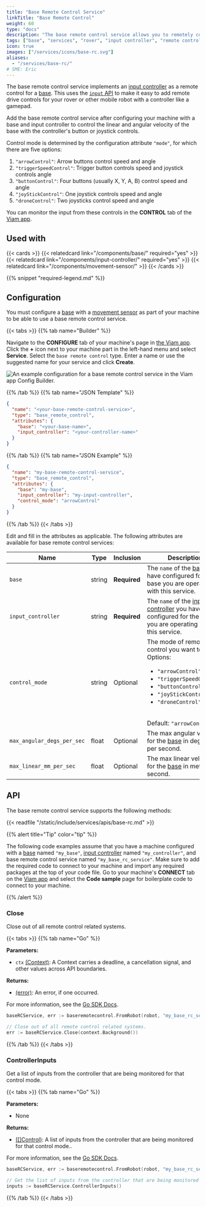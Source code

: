 ```yaml
---
title: "Base Remote Control Service"
linkTitle: "Base Remote Control"
weight: 60
type: "docs"
description: "The base remote control service allows you to remotely control a base with an input controller like a gamepad."
tags: ["base", "services", "rover", "input controller", "remote control"]
icon: true
images: ["/services/icons/base-rc.svg"]
aliases:
  - "/services/base-rc/"
# SME: Eric
---
```


The base remote control service implements an [input controller](/components/input-controller/) as a remote control for a [base](/components/base/).
This uses the [`input` API](/components/input-controller/#api) to make it easy to add remote drive controls for your rover or other mobile robot with a controller like a gamepad.

Add the base remote control service after configuring your machine with a base and input controller to control the linear and angular velocity of the base with the controller's button or joystick controls.

Control mode is determined by the configuration attribute `"mode"`, for which there are five options:

1. `"arrowControl"`: Arrow buttons control speed and angle
2. `"triggerSpeedControl"`: Trigger button controls speed and joystick controls angle
3. `"buttonControl"`: Four buttons (usually X, Y, A, B) control speed and angle
4. `"joyStickControl"`: One joystick controls speed and angle
5. `"droneControl"`: Two joysticks control speed and angle

You can monitor the input from these controls in the **CONTROL** tab of the [Viam app](https://app.viam.com).

## Used with

{{< cards >}}
{{< relatedcard link="/components/base/" required="yes" >}}
{{< relatedcard link="/components/input-controller/" required="yes" >}}
{{< relatedcard link="/components/movement-sensor/" >}}
{{< /cards >}}

{{% snippet "required-legend.md" %}}

## Configuration

You must configure a [base](/components/base/) with a [movement sensor](/components/movement-sensor/) as part of your machine to be able to use a base remote control service.

{{< tabs >}}
{{% tab name="Builder" %}}

Navigate to the **CONFIGURE** tab of your machine's page in [the Viam app](https://app.viam.com).
Click the **+** icon next to your machine part in the left-hand menu and select **Service**.
Select the `base remote control` type.
Enter a name or use the suggested name for your service and click **Create**.

![An example configuration for a base remote control service in the Viam app Config Builder.](/mobility/base-rc/base-rc-ui-config.png)

{{% /tab %}}
{{% tab name="JSON Template" %}}

```json {class="line-numbers linkable-line-numbers"}
{
  "name": "<your-base-remote-control-service>",
  "type": "base_remote_control",
  "attributes": {
    "base": "<your-base-name>",
    "input_controller": "<your-controller-name>"
  }
}
```

{{% /tab %}}
{{% tab name="JSON Example" %}}

```json {class="line-numbers linkable-line-numbers"}
{
  "name": "my-base-remote-control-service",
  "type": "base_remote_control",
  "attributes": {
    "base": "my-base",
    "input_controller": "my-input-controller",
    "control_mode": "arrowControl"
  }
}
```

{{% /tab %}}
{{< /tabs >}}

Edit and fill in the attributes as applicable.
The following attributes are available for base remote control services:

<!-- prettier-ignore -->
| Name | Type | Inclusion | Description |
| ---- | ---- | --------- | ----------- |
| `base` | string | **Required** | The `name` of the [base](/components/base/) you have configured for the base you are operating with this service. |
| `input_controller` | string | **Required** | The `name` of the [input controller](/components/input-controller/) you have configured for the base you are operating with this service. |
| `control_mode` | string | Optional | The mode of remote control you want to use. <br> Options: <ul><li>`"arrowControl"`</li><li>`"triggerSpeedControl"`</li><li>`"buttonControl"`</li><li>`"joyStickControl"`</li> <li>`"droneControl"`</li></ul> <br> Default: `"arrowControl"` |
| `max_angular_degs_per_sec` | float | Optional | The max angular velocity for the [base](/components/base/) in degrees per second. |
| `max_linear_mm_per_sec` | float | Optional | The max linear velocity for the [base](/components/base/) in meters per second. |

## API

The base remote control service supports the following methods:

{{< readfile "/static/include/services/apis/base-rc.md" >}}

{{% alert title="Tip" color="tip" %}}

The following code examples assume that you have a machine configured with a [base](/components/base/) named `"my_base"`, [input controller](/components/input-controller/) named `"my_controller"`, and base remote control service named `"my_base_rc_service"`.
Make sure to add the required code to connect to your machine and import any required packages at the top of your code file.
Go to your machine's **CONNECT** tab on the [Viam app](https://app.viam.com) and select the **Code sample** page for boilerplate code to connect to your machine.

{{% /alert %}}

### Close

Close out of all remote control related systems.

{{< tabs >}}
{{% tab name="Go" %}}

**Parameters:**

- `ctx` [(Context)](https://pkg.go.dev/context): A Context carries a deadline, a cancellation signal, and other values across API boundaries.

**Returns:**

- [(error)](https://pkg.go.dev/builtin#error): An error, if one occurred.

For more information, see the [Go SDK Docs](https://pkg.go.dev/go.viam.com/rdk/services/baseremotecontrol).

```go {class="line-numbers linkable-line-numbers"}
baseRCService, err := baseremotecontrol.FromRobot(robot, "my_base_rc_service")

// Close out of all remote control related systems.
err := baseRCService.Close(context.Background())
```

{{% /tab %}}
{{< /tabs >}}

### ControllerInputs

Get a list of inputs from the controller that are being monitored for that control mode.

{{< tabs >}}
{{% tab name="Go" %}}

**Parameters:**

- None

**Returns:**

- [([]Control)](https://python.viam.dev/autoapi/viam/components/input/index.html#viam.components.input.Control): A list of inputs from the controller that are being monitored for that control mode..

For more information, see the [Go SDK Docs](https://pkg.go.dev/go.viam.com/rdk/services/baseremotecontrol).

```go {class="line-numbers linkable-line-numbers"}
baseRCService, err := baseremotecontrol.FromRobot(robot, "my_base_rc_service")

// Get the list of inputs from the controller that are being monitored for that control mode.
inputs := baseRCService.ControllerInputs()
```

{{% /tab %}}
{{< /tabs >}}
